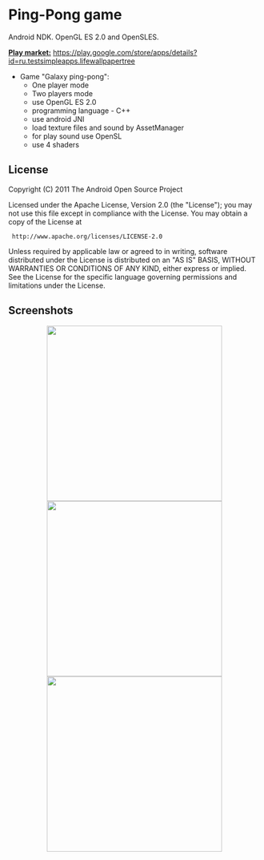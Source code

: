 # Ping-Pong game
Android NDK. OpenGL ES 2.0 and OpenSLES.

<u><b>Play market:</u></b> https://play.google.com/store/apps/details?id=ru.testsimpleapps.lifewallpapertree

- Game "Galaxy ping-pong":
  * One player mode
  * Two players mode
  * use OpenGL ES 2.0
  * programming language - C++
  * use android JNI
  * load texture files and sound by AssetManager
  * for play sound use OpenSL
  * use 4 shaders

## License
  
  Copyright (C) 2011 The Android Open Source Project

  Licensed under the Apache License, Version 2.0 (the "License");
  you may not use this file except in compliance with the License.
  You may obtain a copy of the License at

     http://www.apache.org/licenses/LICENSE-2.0

  Unless required by applicable law or agreed to in writing, software
  distributed under the License is distributed on an "AS IS" BASIS,
  WITHOUT WARRANTIES OR CONDITIONS OF ANY KIND, either express or implied.
  See the License for the specific language governing permissions and
  limitations under the License.
  
  ## Screenshots
<p align="center">
<img src="https://user-images.githubusercontent.com/13707343/26842610-1fa28ab6-4af6-11e7-9ef4-a05dc239bc04.png" width="350"/>
<img src="https://user-images.githubusercontent.com/13707343/26842518-c66b32d6-4af5-11e7-9a8f-09aa5d90a353.png" width="350"/>
<img src="https://user-images.githubusercontent.com/13707343/26842517-c664ad76-4af5-11e7-91c3-de0a827ba478.png" width="350"/>
</p>
